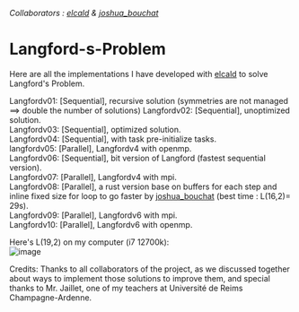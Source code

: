 *Collaborators : [elcald](https://github.com/ElCald) & [joshua_bouchat](https://github.com/JoshuaBOUCHAT)*

# Langford-s-Problem
Here are all the implementations I have developed with [elcald](https://github.com/ElCald) to solve Langford's Problem.

Langfordv01: [Sequential], recursive solution (symmetries are not managed ==> double the number of solutions)
Langfordv02: [Sequential], unoptimized solution. <br>
Langfordv03: [Sequential], optimized solution. <br>
Langfordv04: [Sequential], with task pre-initialize tasks. <br>
langfordv05: [Parallel], Langfordv4 with openmp. <br>
Langfordv06: [Sequential], bit version of Langford (fastest sequential version). <br>
Langfordv07: [Parallel], Langfordv4 with mpi. <br>
Langfordv08: [Parallel], a rust version base on buffers for each step and inline fixed size for loop to go faster by [joshua_bouchat](https://github.com/JoshuaBOUCHAT) (best time : L(16,2)= 29s). <br>
Langfordv09: [Parallel], Langfordv6 with mpi. <br>
Langfordv10: [Parallel], Langfordv6 with openmp. <br>

Here's L(19,2) on my computer (i7 12700k): <br>
![image](https://github.com/user-attachments/assets/3ca94653-4edc-44bc-9313-49adcb1e816a)
<br>

Credits: Thanks to all collaborators of the project, as we discussed together about ways to implement those solutions to improve them, and special thanks to Mr. Jaillet, one of my teachers at Université de Reims Champagne-Ardenne.
